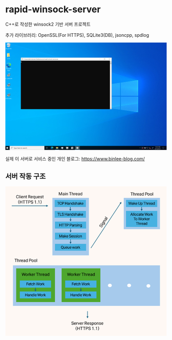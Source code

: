 # rapid-winsock-server

C++로 작성한 winsock2 기반 서버 프로젝트

추가 라이브러리: OpenSSL(For HTTPS), SQLite3(DB), jsoncpp, spdlog

![alt text](image.png)

실제 이 서버로 서비스 중인 개인 블로그: https://www.binlee-blog.com/

## 서버 작동 구조

![alt text](image-1.png)


